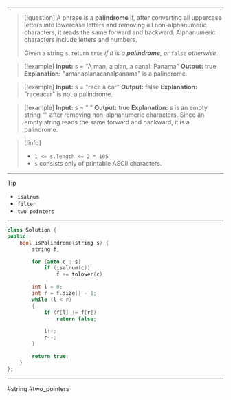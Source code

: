 ___

> [!question] 
> A phrase is a **palindrome** if, after converting all uppercase letters into lowercase letters and removing all non-alphanumeric characters, it reads the same forward and backward. Alphanumeric characters include letters and numbers.
> 
> Given a string `s`, return `true` _if it is a **palindrome**, or_ `false` _otherwise_. 

> [!example] 
> **Input:** s = "A man, a plan, a canal: Panama"
**Output:** true
**Explanation:** "amanaplanacanalpanama" is a palindrome. 

> [!example] 
> **Input:** s = "race a car"
**Output:** false
**Explanation:** "raceacar" is not a palindrome. 

> [!example] 
> **Input:** s = " "
**Output:** true
**Explanation:** s is an empty string "" after removing non-alphanumeric characters.
Since an empty string reads the same forward and backward, it is a palindrome. 

> [!info] 
> - `1 <= s.length <= 2 * 105`
> - `s` consists only of printable ASCII characters. 

___

> [!tip] 
> - `isalnum`
> - `filter`
> - `two pointers`

___

```cpp
class Solution {
public:
    bool isPalindrome(string s) {
        string f;

        for (auto c : s)
            if (isalnum(c))
                f += tolower(c);

        int l = 0;
        int r = f.size() - 1;
        while (l < r)
        {
            if (f[l] != f[r])
                return false;

            l++;
            r--;
        }

        return true;
    }
};
```

___

#string #two_pointers 